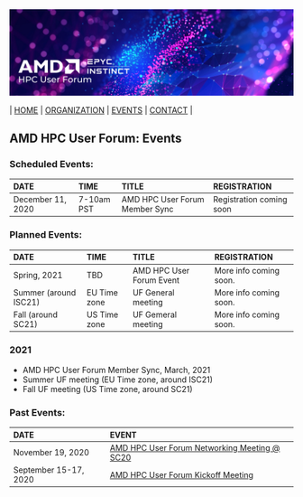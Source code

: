 <img src="../images/Smaller-AMDHPCUserTraining_header.png" alt="Comet Rack View" width="700px" />


| [HOME](https://amdhpcuserforum.github.io) | [ORGANIZATION](https://amdhpcuserforum.github.io/organization) | [EVENTS](https://amdhpcuserforum.github.io/events) | [CONTACT](https://amdhpcuserforum.github.io/contact) |


## AMD HPC User Forum: Events

### Scheduled Events:

| DATE | TIME | TITLE | REGISTRATION |
| :---- | :---- | :---- | :---- |
| December 11, 2020 | 7-10am PST | AMD HPC User Forum Member Sync | Registration coming soon |

### Planned Events:

| DATE | TIME | TITLE | REGISTRATION |
| :---- | :---- | :---- | :---- |
| Spring, 2021  | TBD | AMD HPC User Forum Event | More info coming soon. |
| Summer (around ISC21)| EU Time zone | UF General meeting   | More info coming soon. |
| Fall (around SC21)  | US Time zone |  UF Gemeral meeting   | More info coming soon. |

### 2021
* AMD HPC User Forum Member Sync, March, 2021
* Summer UF meeting (EU Time zone, around ISC21)
* Fall  UF meeting (US Time zone, around SC21)


### Past Events:

| DATE | EVENT  |
| :---- | :---- |
| November 19, 2020 | [AMD HPC User Forum Networking Meeting @ SC20](https://na.eventscloud.com/website/19100/) |
| September 15-17, 2020 | [AMD HPC User Forum Kickoff Meeting](https://amdhpcuserforum.github.io/events/kickoff) |






